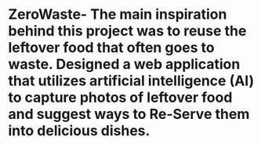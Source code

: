 # ZeroWaste- The main inspiration behind this project was to reuse the leftover food that often goes to waste. Designed a web application that utilizes artificial intelligence (AI) to capture photos of leftover food and suggest ways to Re-Serve them into delicious dishes.

